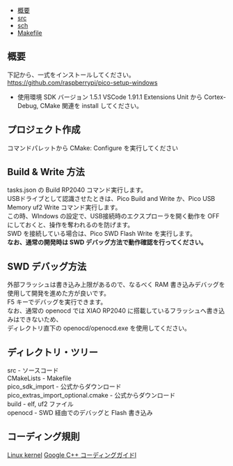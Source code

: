 - [概要](#概要)
- [src](#src)
- [sch](#sch)
- [Makefile](#makefile)

## 概要
下記から、一式をインストールしてください。
https://github.com/raspberrypi/pico-setup-windows

- 使用環境
SDK バージョン 1.5.1
VSCode 1.91.1
Extensions Unit から Cortex-Debug, CMake 関連を install してください。

## プロジェクト作成
コマンドパレットから CMake: Configure を実行してください</br>

## Build & Write 方法
tasks.json の Build RP2040 コマンド実行します。</br>
USBドライブとして認識させたときは、Pico Build and Write か、Pico USB Memory uf2 Write コマンド実行します。</br>
この時、WIndows の設定で、USB接続時のエクスプローラを開く動作を OFF にしておくと、操作を奪われるのを防げます。</br>
SWD を接続している場合は、Pico SWD Flash Write を実行します。</br>
**なお、通常の開発時は SWD デバッグ方法で動作確認を行ってください。**


## SWD デバッグ方法
外部フラッシュは書き込み上限があるので、なるべく RAM 書き込みデバッグを使用して開発を進めた方が良いです。</br>
F5 キーでデバッグを実行できます。</br>
なお、通常の openocd では XIAO RP2040 に搭載しているフラッシュへ書き込みはできないため、</br>
ディレクトリ直下の openocd/openocd.exe を使用してください。</br>

## ディレクトリ・ツリー
src - ソースコード</br>
CMakeLists - Makefile</br>
pico_sdk_import - 公式からダウンロード</br>
pico_extras_import_optional.cmake - 公式からダウンロード</br>
build - elf, uf2 ファイル</br>
openocd - SWD 経由でのデバッグと Flash 書き込み</br>

## コーディング規則
[Linux kernel](https://www.kernel.org/doc/html/v4.10/process/coding-style.html)
[Google C++ コーディングガイドl](https://ttsuki.github.io/styleguide/cppguide.ja.html#Inline_Functions)